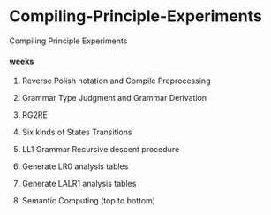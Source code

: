 # Compiling-Principle-Experiments
Compiling Principle Experiments



#### weeks

1. Reverse Polish notation and Compile Preprocessing

2. Grammar Type Judgment and Grammar Derivation

3. RG2RE

4. Six kinds of States Transitions

5. LL1 Grammar Recursive descent procedure

6. Generate LR0 analysis tables

7. Generate LALR1 analysis tables

8. Semantic Computing (top to bottom)